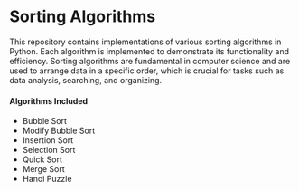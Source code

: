 <h1>Sorting Algorithms</h1>

<p>This repository contains implementations of various sorting algorithms in Python. Each algorithm is implemented to demonstrate its functionality and efficiency. Sorting algorithms are fundamental in computer science and are used to arrange data in a specific order, which is crucial for tasks such as data analysis, searching, and organizing.</p>

 <h4>Algorithms Included</h4>
<ul>
    <li>Bubble Sort</li>
    <li>Modify Bubble Sort</li>
    <li>Insertion Sort</li>
    <li>Selection Sort</li>
    <li>Quick Sort</li>
    <li>Merge Sort</li>
    <li>Hanoi Puzzle</li>
</ul>

